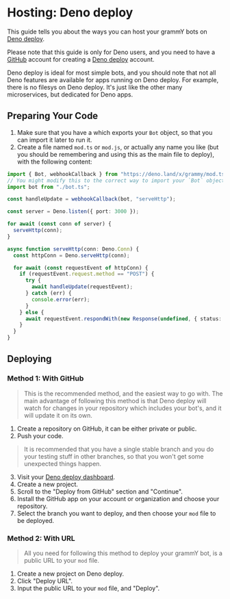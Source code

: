 # Hosting: Deno deploy

This guide tells you about the ways you can host your grammY bots on [Deno deploy](https://deno.com/deploy).

Please note that this guide is only for Deno users, and you need to have a [GitHub](https://github.com/github.com) account for creating a [Deno deploy](https://deno.com/deploy) account.

Deno deploy is ideal for most simple bots, and you should note that not all Deno features are available for apps running on Deno deploy. For example, there is no filesys on Deno deploy. It's just like the other many microservices, but dedicated for Deno apps.

## Preparing Your Code

1. Make sure that you have a which exports your `Bot` object, so that you can import it later to run it.
2. Create a file named `mod.ts` or `mod.js`, or actually any name you like (but you should be remembering and using this as the main file to deploy), with the following content:

```ts
import { Bot, webhookCallback } from "https://deno.land/x/grammy/mod.ts";
// You might modify this to the correct way to import your `Bot` object.
import bot from "./bot.ts";

const handleUpdate = webhookCallback(bot, "serveHttp");

const server = Deno.listen({ port: 3000 });

for await (const conn of server) {
  serveHttp(conn);
}

async function serveHttp(conn: Deno.Conn) {
  const httpConn = Deno.serveHttp(conn);

  for await (const requestEvent of httpConn) {
    if (requestEvent.request.method == "POST") {
      try {
        await handleUpdate(requestEvent);
      } catch (err) {
        console.error(err);
      }
    } else {
      await requestEvent.respondWith(new Response(undefined, { status: 200 }));
    }
  }
}
```

## Deploying

### Method 1: With GitHub

> This is the recommended method, and the easiest way to go with. The main advantage of following this method is that Deno deploy will watch for changes in your repository which includes your bot's, and it will update it on its own.

1. Create a repository on GitHub, it can be either private or public.
2. Push your code.

> It is recommended that you have a single stable branch and you do your testing stuff in other branches, so that you won't get some unexpected things happen.

3. Visit your [Deno deploy dashboard](https://dash.deno.com/projects).
4. Create a new project.
5. Scroll to the "Deploy from GitHub" section and "Continue".
6. Install the GitHub app on your account or organization and choose your repository.
7. Select the branch you want to deploy, and then choose your `mod` file to be deployed.

### Method 2: With URL

> All you need for following this method to deploy your grammY bot, is a public URL to your `mod` file.

1. Create a new project on Deno deploy.
2. Click "Deploy URL".
3. Input the public URL to your `mod` file, and "Deploy".
